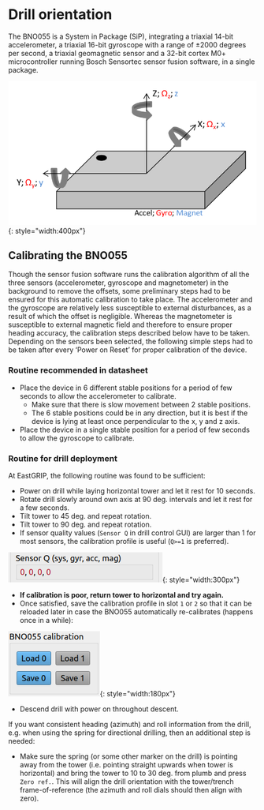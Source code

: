# Drill orientation

The BNO055 is a System in Package (SiP), integrating a triaxial 14-bit accelerometer, a triaxial 16-bit gyroscope with a range of ±2000 degrees per second, a triaxial geomagnetic sensor and a 32-bit cortex M0+ microcontroller running Bosch Sensortec sensor fusion software, in a single package.

![](https://raw.githubusercontent.com/nicholasmr/surface-unit/main/docs/orientation/BNO055.png#center){: style="width:400px"}

## Calibrating the BNO055

Though the sensor fusion software runs the calibration algorithm of all the three sensors (accelerometer, gyroscope and magnetometer) in the background to remove the offsets, some preliminary steps had to be ensured for this automatic calibration to take place.
The accelerometer and the gyroscope are relatively less susceptible to external disturbances, as a result of which the offset is negligible. Whereas the magnetometer is susceptible to external magnetic field and therefore to ensure proper heading accuracy, the calibration steps described below have to be taken.
Depending on the sensors been selected, the following simple steps had to be taken after every ‘Power on Reset’ for proper calibration of the device.

### Routine recommended in datasheet

* Place the device in 6 different stable positions for a period of few seconds to allow the accelerometer to calibrate.
    * Make sure that there is slow movement between 2 stable positions.
    * The 6 stable positions could be in any direction, but it is best if the device is lying at least once perpendicular to the x, y and z axis.
* Place the device in a single stable position for a period of few seconds to allow the gyroscope to calibrate.

### Routine for drill deployment

At EastGRIP, the following routine was found to be sufficient:

* Power on drill while laying horizontal tower and let it rest for 10 seconds.
* Rotate drill slowly around own axis at 90 deg. intervals and let it rest for a few seconds.
* Tilt tower to 45 deg. and repeat rotation.
* Tilt tower to 90 deg. and repeat rotation.
* If sensor quality values (`Sensor Q` in drill control GUI) are larger than 1 for most sensors, the calibration profile is useful (`Q>=1` is preferred).

![](https://raw.githubusercontent.com/nicholasmr/surface-unit/main/docs/orientation/Q.png){: style="width:300px"}

* <b>If calibration is poor, return tower to horizontal and try again.</b>
* Once satisfied, save the calibration profile in slot `1` or `2` so that it can be reloaded later in case the BNO055 automatically re-calibrates (happens once in a while):

![](https://raw.githubusercontent.com/nicholasmr/surface-unit/main/docs/orientation/saveload.png){: style="width:180px"}

* Descend drill with power on throughout descent.

If you want consistent heading (azimuth) and roll information from the drill, e.g. when using the spring for directional drilling, then an additional step is needed:

* Make sure the spring (or some other marker on the drill) is pointing away from the tower (i.e. pointing straight upwards when tower is horizontal) and bring the tower to 10 to 30 deg. from plumb and press `Zero ref.`. 
This will align the drill orientation with the tower/trench frame-of-reference (the azimuth and roll dials should then align with zero).


<!-- ![](https://raw.githubusercontent.com/nicholasmr/surface-unit/main/docs/orientation/values.png){: style="width:150px"} -->

